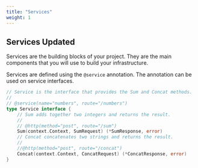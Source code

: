 ```yaml
---
title: "Services"
weight: 1
---
```


## Services Updated

Services are the building blocks of your project. They are the main components that you will use to build your infrastructure.

Services are defined using the `@service` annotation. The annotation can be used on service interfaces.

```go
// Service is the interface that provides the Sum and Concat methods.
//
// @service(name="numbers", route="/numbers")
type Service interface {
	// Sum adds together two integers and returns the result.
	//
	// @http(method="post", route="/sum")
	Sum(context.Context, SumRequest) (*SumResponse, error)
	// Concat concatenates two strings and returns the result.
	//
	//@http(method="post", route="/concat")
	Concat(context.Context, ConcatRequest) (*ConcatResponse, error)
}
```
